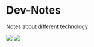 # Dev-Notes

Notes about different technology

![](https://img.shields.io/github/languages/count/maxgit123/Dev-Notes?label=Languages) ![](https://img.shields.io/github/languages/top/maxgit123/Dev-Notes?label=Language%20top)
